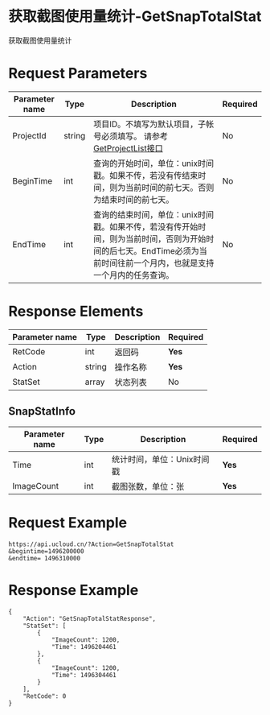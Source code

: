 # 获取截图使用量统计-GetSnapTotalStat

获取截图使用量统计

# Request Parameters
|Parameter name|Type|Description|Required|
|---|---|---|---|
|ProjectId|string|项目ID。不填写为默认项目，子帐号必须填写。 请参考[GetProjectList接口](../summary/get_project_list.html)|No|
|BeginTime|int|查询的开始时间，单位：unix时间戳。如果不传，若没有传结束时间，则为当前时间的前七天。否则为结束时间的前七天。|No|
|EndTime|int|查询的结束时间，单位：unix时间戳。如果不传，若没有传开始时间，则为当前时间，否则为开始时间的后七天。EndTime必须为当前时间往前一个月内，也就是支持一个月内的任务查询。|No|

# Response Elements
|Parameter name|Type|Description|Required|
|---|---|---|---|
|RetCode|int|返回码|**Yes**|
|Action|string|操作名称|**Yes**|
|StatSet|array|状态列表|No|

## SnapStatInfo
|Parameter name|Type|Description|Required|
|---|---|---|---|
|Time|int|统计时间，单位：Unix时间戳|**Yes**|
|ImageCount|int|截图张数，单位：张|**Yes**|

# Request Example
```
https://api.ucloud.cn/?Action=GetSnapTotalStat
&begintime=1496200000
&endtime= 1496310000
```

# Response Example
```
{
    "Action": "GetSnapTotalStatResponse", 
    "StatSet": [
        {
            "ImageCount": 1200, 
            "Time": 1496204461
        }, 
        {
            "ImageCount": 1200, 
            "Time": 1496304461
        }
    ], 
    "RetCode": 0
}
```

